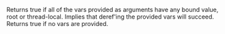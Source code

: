   Returns true if all of the vars provided as arguments have any bound value, root or thread-local.
   Implies that deref'ing the provided vars will succeed. Returns true if no vars are provided.